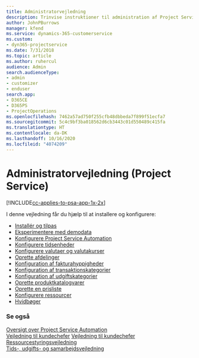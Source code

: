 ```yaml
---
title: Administratorvejledning
description: Trinvise instruktioner til administration af Project Service
author: JohnPBurrows
manager: kfend
ms.service: dynamics-365-customerservice
ms.custom:
- dyn365-projectservice
ms.date: 7/31/2018
ms.topic: article
ms.author: ruhercul
audience: Admin
search.audienceType:
- admin
- customizer
- enduser
search.app:
- D365CE
- D365PS
- ProjectOperations
ms.openlocfilehash: 7462a57ad750f255cfb48dbbeda7f899f51ecfa7
ms.sourcegitcommit: 5c4c9bf3ba018562d6cb3443c01d550489c415fa
ms.translationtype: HT
ms.contentlocale: da-DK
ms.lasthandoff: 10/16/2020
ms.locfileid: "4074209"
---
```

# <a name="administrator-guide-project-service"></a>Administratorvejledning (Project Service)

[!INCLUDE[cc-applies-to-psa-app-1x-2x](../includes/cc-applies-to-psa-app-1x-2x.md)]

I denne vejledning får du hjælp til at installere og konfigurere:  
  
- [Installér og tilpas](install-customize.md)
- [Eksperimentere med demodata](use-demo-data.md)
- [Konfigurere Project Service Automation](configure.md)
- [Konfigurere tidsenheder](set-up-time-units.md)
- [Konfigurere valutaer og valutakurser](set-up-currencies-exchange-rates.md)
- [Oprette afdelinger](create-organizational-units.md)
- [Konfiguration af fakturahyppigheder](set-up-invoice-frequencies.md)
- [Konfiguration af transaktionskategorier](configure-transaction-categories.md)
- [Konfiguration af udgiftskategorier](configure-expense-categories.md)
- [Oprette produktkatalogvarer](create-product-catalog-items.md)
- [Oprette en prisliste](create-price-list.md)
- [Konfigurere ressourcer](set-up-resources.md)
- [Hvidbøger](white-papers.md)
  
### <a name="see-also"></a>Se også  
 [Oversigt over Project Service Automation](../psa/overview.md)    
 [Vejledning til kundechefer](../psa/account-manager-guide.md) [Vejledning til kundechefer](../psa/project-manager-guide.md)   
 [Ressourcestyringsvejledning](../psa/resource-manager-guide.md)   
 [Tids-, udgifts- og samarbejdsvejledning](../psa/time-expense-collaboration-guide.md)
